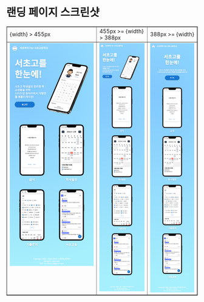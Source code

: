 # 랜딩 페이지 스크린샷

<table border=1 align="center">
    <tr>
        <td >{width} > 455px</td>
        <td >455px >= {width} > 388px</td>
        <td >388px >= {width} </td>
    </tr>
    <tr>
        <td valign="top"><img src="./landing_page.png" alt="랜딩 페이지" /></td>
        <td valign="top"><img src="./landing_page_455px.png" alt="랜딩 페이지 (455px)" /></td>
        <td valign="top"><img src="./landing_page_388px.png" alt="랜딩 페이지 (388px" /></td>
    </tr>
</table>
